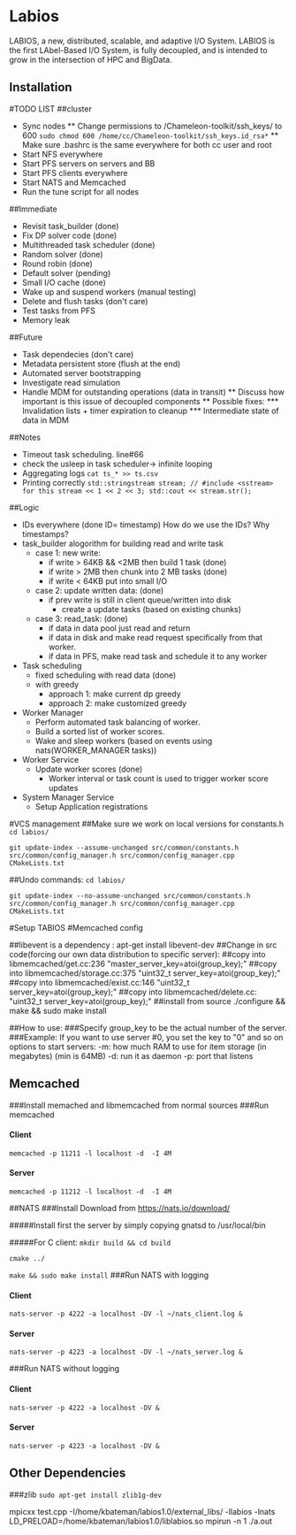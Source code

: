 # Labios

LABIOS, a new, distributed, scalable, and adaptive I/O System. 
LABIOS is the first LAbel-Based I/O System, is fully decoupled, 
and is intended to grow in the intersection of HPC and BigData.

## Installation



#TODO LIST
##cluster
* Sync nodes
** Change permissions to /Chameleon-toolkit/ssh_keys/ to 600
`sudo chmod 600 /home/cc/Chameleon-toolkit/ssh_keys.id_rsa*`
** Make sure .bashrc is the same everywhere for both cc user and root
* Start NFS everywhere
* Start PFS servers on servers and BB
* Start PFS clients everywhere
* Start NATS and Memcached
* Run the tune script for all nodes

##Immediate
* Revisit task_builder (done)
* Fix DP solver code (done) 
* Multithreaded task scheduler (done)
* Random solver (done)
* Round robin (done)
* Default solver (pending)
* Small I/O cache (done)
* Wake up and suspend workers (manual testing)
* Delete and flush tasks (don't care)
* Test tasks from PFS
* Memory leak


##Future
* Task dependecies (don't care)
* Metadata persistent store (flush at the end)
* Automated server bootstrapping
* Investigate read simulation
* Handle MDM for outstanding operations (data in transit)
** Discuss how important is this issue of decoupled components
** Possible fixes:
*** Invalidation lists + timer expiration to cleanup
*** Intermediate state of data in MDM

##Notes
* Timeout task scheduling. line#66
* check the usleep in task scheduler-> infinite looping
* Aggregating logs
`cat ts_* >> ts.csv`
* Printing correctly
`std::stringstream stream; // #include <sstream> for this
stream << 1 << 2 << 3;
std::cout << stream.str();`

##Logic
* IDs everywhere (done ID= timestamp) How do we use the IDs? Why timestamps?
* task_builder alogorithm for building read and write task
    * case 1: new write:
        * if write > 64KB && <2MB then build 1 task (done)
        * if write > 2MB then chunk into 2 MB tasks (done)
        * if write < 64KB put into small I/O
    * case 2: update written data: (done)
        * if prev write is still in client queue/written into disk
            * create a update tasks (based on existing chunks)
    * case 3: read_task: (done)
        * if data in data pool just read and return
        * if data in disk and make read request specifically from that worker.
        * if data in PFS, make read task and schedule it to any worker
* Task scheduling 
    * fixed scheduling with read data (done)
    * with greedy
        * approach 1: make current dp greedy
        * approach 2: make customized greedy
* Worker Manager 
    * Perform automated task balancing of worker.
    * Build a sorted list of worker scores.
    * Wake and sleep workers (based on events using nats(WORKER_MANAGER tasks))
* Worker Service
    * Update worker scores (done)
        * Worker interval or task count is used to trigger worker score updates
* System Manager Service
    * Setup Application registrations

#VCS management
##Make sure we work on local versions for constants.h
`cd labios/`

`git update-index --assume-unchanged src/common/constants.h 
src/common/config_manager.h src/common/config_manager.cpp CMakeLists.txt`

##Undo commands:
`cd labios/`

`git update-index --no-assume-unchanged src/common/constants.h 
 src/common/config_manager.h src/common/config_manager.cpp CMakeLists.txt`


#Setup TABIOS
#Memcached config

##libevent is a dependency : apt-get install libevent-dev
##Change in src code(forcing our own data distribution to specific server):
##copy into libmemcached/get.cc:236
    "master_server_key=atoi(group_key);"
##copy into libmemcached/storage.cc:375
    "uint32_t server_key=atoi(group_key);"
##copy into libmemcached/exist.cc:146
    "uint32_t server_key=atoi(group_key);"
##copy into libmemcached/delete.cc:
    "uint32_t server_key=atoi(group_key);"
##install from source
    ./configure && make && sudo make install

##How to use:
###Specify group_key to be the actual number of the server.
###Example: If you want to use server #0, you set the key to "0" and so on options to start servers:
    -m: how much RAM to use for item storage (in megabytes) (min is 64MB)
    -d: run it as daemon
    -p: port that listens
## Memcached
###Install memached and libmemcached from normal sources
###Run memcached
#### Client
`memcached -p 11211 -l localhost -d  -I 4M`
#### Server
`memcached -p 11212 -l localhost -d  -I 4M`

##NATS
###Install
Download from https://nats.io/download/

#####Install first the server by simply copying gnatsd to /usr/local/bin

#####For C client:
`mkdir build && cd build`

`cmake ../`

`make && sudo make install`
###Run NATS with logging
#### Client 
`nats-server -p 4222 -a localhost -DV -l ~/nats_client.log &`
#### Server
`nats-server -p 4223 -a localhost -DV -l ~/nats_server.log &`

###Run NATS without logging
#### Client 
`nats-server -p 4222 -a localhost -DV &`
#### Server
`nats-server -p 4223 -a localhost -DV &`

## Other Dependencies
###zlib
`sudo apt-get install zlib1g-dev`

mpicxx test.cpp -I/home/kbateman/labios1.0/external_libs/ -llabios -lnats
LD_PRELOAD=/home/kbateman/labios1.0/liblabios.so mpirun -n 1 ./a.out
